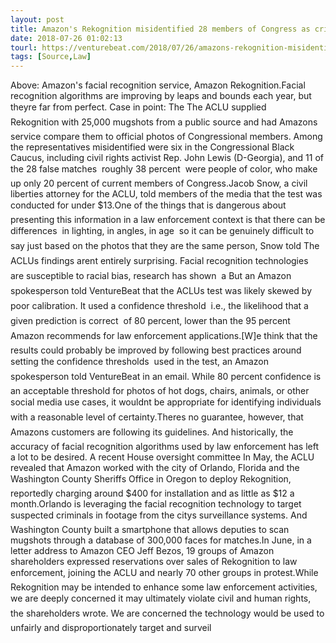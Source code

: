 ```yaml
---
layout: post
title: Amazon's Rekognition misidentified 28 members of Congress as criminals
date: 2018-07-26 01:02:13
tourl: https://venturebeat.com/2018/07/26/amazons-rekognition-misidentified-28-members-of-congress-as-criminals/
tags: [Source,Law]
---
```

Above: Amazon's facial recognition service, Amazon Rekognition.Facial recognition algorithms are improving by leaps and bounds each year, but theyre far from perfect. Case in point: The The ACLU supplied Rekognition with 25,000 mugshots from a public source and had Amazons service compare them to official photos of Congressional members. Among the representatives misidentified were six in the Congressional Black Caucus, including civil rights activist Rep. John Lewis (D-Georgia), and 11 of the 28 false matches  roughly 38 percent  were people of color, who make up only 20 percent of current members of Congress.Jacob Snow, a civil liberties attorney for the ACLU, told members of the media that the test was conducted for under $13.One of the things that is dangerous about presenting this information in a law enforcement context is that there can be differences  in lighting, in angles, in age  so it can be genuinely difficult to say just based on the photos that they are the same person, Snow told The ACLUs findings arent entirely surprising. Facial recognition technologies are susceptible to racial bias, research has shown  a But an Amazon spokesperson told VentureBeat that the ACLUs test was likely skewed by poor calibration. It used a confidence threshold  i.e., the likelihood that a given prediction is correct  of 80 percent, lower than the 95 percent Amazon recommends for law enforcement applications.[W]e think that the results could probably be improved by following best practices around setting the confidence thresholds  used in the test, an Amazon spokesperson told VentureBeat in an email. While 80 percent confidence is an acceptable threshold for photos of hot dogs, chairs, animals, or other social media use cases, it wouldnt be appropriate for identifying individuals with a reasonable level of certainty.Theres no guarantee, however, that Amazons customers are following its guidelines. And historically, the accuracy of facial recognition algorithms used by law enforcement has left a lot to be desired. A recent House oversight committee In May, the ACLU revealed that Amazon worked with the city of Orlando, Florida and the Washington County Sheriffs Office in Oregon to deploy Rekognition, reportedly charging around $400 for installation and as little as $12 a month.Orlando is leveraging the facial recognition technology to target suspected criminals in footage from the citys surveillance systems. And Washington County built a smartphone that allows deputies to scan mugshots through a database of 300,000 faces for matches.In June, in a letter address to Amazon CEO Jeff Bezos, 19 groups of Amazon shareholders expressed reservations over sales of Rekognition to law enforcement, joining the ACLU and nearly 70 other groups in protest.While Rekognition may be intended to enhance some law enforcement activities, we are deeply concerned it may ultimately violate civil and human rights, the shareholders wrote. We are concerned the technology would be used to unfairly and disproportionately target and surveil